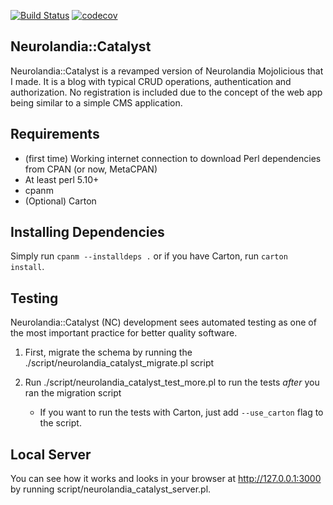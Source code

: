 [![Build Status](https://travis-ci.org/momozor/Neurolandia-Catalyst.svg?branch=master)](https://travis-ci.org/momozor/Neurolandia-Catalyst)
[![codecov](https://codecov.io/gh/momozor/Neurolandia-Catalyst/branch/master/graph/badge.svg)](https://codecov.io/gh/momozor/Neurolandia-Catalyst)

Neurolandia::Catalyst
---------------------
Neurolandia::Catalyst is a revamped version of Neurolandia Mojolicious that I made.
It is a blog with typical CRUD operations, authentication and authorization.
No registration is included due to the concept of the web app being similar to a simple
CMS application.

Requirements
------------
* (first time) Working internet connection to download Perl dependencies
from CPAN (or now, MetaCPAN)
* At least perl 5.10+
* cpanm
* (Optional) Carton

Installing Dependencies
-----------------------
Simply run `cpanm --installdeps .` or if you have Carton, run `carton install`.

Testing
-------
Neurolandia::Catalyst (NC) development sees automated testing as one of the
most important practice for better quality software.

1. First, migrate the schema by running the
./script/neurolandia_catalyst_migrate.pl script

2. Run ./script/neurolandia_catalyst_test_more.pl to run the tests *after*
you ran the migration script
    - If you want to run the tests with Carton, just add `--use_carton` flag
    to the script.

Local Server
------------
You can see how it works and looks in your browser at http://127.0.0.1:3000 by
running script/neurolandia_catalyst_server.pl.
